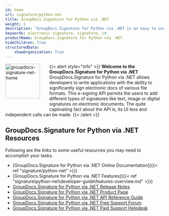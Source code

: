 ```yaml
---
id: home
url: signature/python-net
title: GroupDocs.Signature for Python via .NET
weight: 1
description: "GroupDocs.Signature for Python via .NET is an easy to use electronic signature API designed for C#/.NET applications"
keywords: electronic signature, signature, c#
productName: GroupDocs.Signature for Python via .NET
hideChildren: True
structuredData:
    showOrganization: True
---
```

{{< alert style="info" >}}<img src="/signature/net/images/home.png" width="110" height="110" alt="groupdocs-signature-net-home" align="left" style="margin: 0 30px 30px 0"/> **Welcome to the GroupDocs.Signature for Python via .NET**  
GroupDocs.Signature for Python via .NET allows developers to write applications with the ability to significantly sign electronic docs of various file formats. This e-signing API permits the users to add different types of signatures like text, image or digital signatures on electronic documents. The quite captivating fact about the API is, its UI less and independent calls can be made.
{{< /alert >}}

## GroupDocs.Signature for Python via .NET Resources

Following are the links to some useful resources you may need to accomplish your tasks.

* [GroupDocs.Signature for Python via .NET Online Documentation]({{< ref "signature/python-net" >}})
* [GroupDocs.Signature for Python via .NET Features]({{< ref "signature\python-net\developer-guide\features-overview.md" >}})
* [GroupDocs.Signature for Python via .NET Release Notes](https://releases.groupdocs.com/signature/python-net/release-notes/)
* [GroupDocs.Signature for Python via .NET Product Page](https://products.groupdocs.com/signature/python-net)
* [GroupDocs.Signature for Python via .NET API Reference Guide](https://reference.groupdocs.com/signature/python-net/)
* [GroupDocs.Signature for Python via .NET Free Support Forum](https://forum.groupdocs.com/c/signature)
* [GroupDocs.Signature for Python via .NET Paid Support Helpdesk](https://helpdesk.groupdocs.com/)
